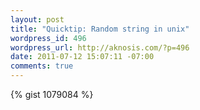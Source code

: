 ```yaml
--- 
layout: post
title: "Quicktip: Random string in unix"
wordpress_id: 496
wordpress_url: http://aknosis.com/?p=496
date: 2011-07-12 15:07:11 -07:00
comments: true
---
```

{% gist 1079084 %}
